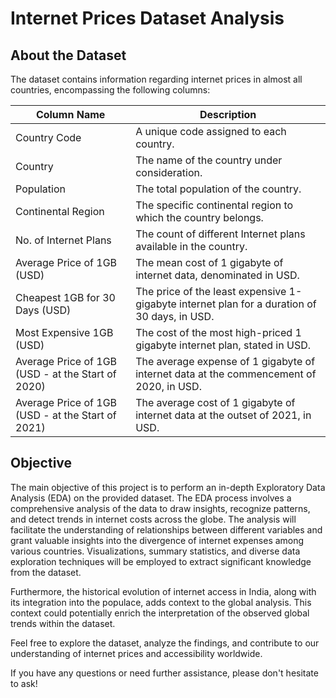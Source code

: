 # Internet Prices Dataset Analysis

## About the Dataset

The dataset contains information regarding internet prices in almost all countries, encompassing the following columns:

| Column Name                                      | Description                                                                                   |
|--------------------------------------------------|-----------------------------------------------------------------------------------------------|
| Country Code                                     | A unique code assigned to each country.                                                       |
| Country                                          | The name of the country under consideration.                                                  |
| Population                                       | The total population of the country.                                                           |
| Continental Region                               | The specific continental region to which the country belongs.                                 |
| No. of Internet Plans                            | The count of different Internet plans available in the country.                                |
| Average Price of 1GB (USD)                       | The mean cost of 1 gigabyte of internet data, denominated in USD.                              |
| Cheapest 1GB for 30 Days (USD)                   | The price of the least expensive 1-gigabyte internet plan for a duration of 30 days, in USD. |
| Most Expensive 1GB (USD)                         | The cost of the most high-priced 1 gigabyte internet plan, stated in USD.                      |
| Average Price of 1GB (USD - at the Start of 2020)| The average expense of 1 gigabyte of internet data at the commencement of 2020, in USD.       |
| Average Price of 1GB (USD - at the Start of 2021)| The average cost of 1 gigabyte of internet data at the outset of 2021, in USD.                 |


## Objective

The main objective of this project is to perform an in-depth Exploratory Data Analysis (EDA) on the provided dataset. The EDA process involves a comprehensive analysis of the data to draw insights, recognize patterns, and detect trends in internet costs across the globe. The analysis will facilitate the understanding of relationships between different variables and grant valuable insights into the divergence of internet expenses among various countries. Visualizations, summary statistics, and diverse data exploration techniques will be employed to extract significant knowledge from the dataset.

Furthermore, the historical evolution of internet access in India, along with its integration into the populace, adds context to the global analysis. This context could potentially enrich the interpretation of the observed global trends within the dataset.

Feel free to explore the dataset, analyze the findings, and contribute to our understanding of internet prices and accessibility worldwide.

If you have any questions or need further assistance, please don't hesitate to ask!
